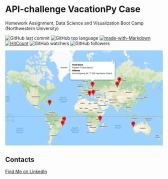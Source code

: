 # API-challenge VacationPy Case

Homework Assignment, Data Science and Visualization Boot Camp (Northwestern University)

![GitHub last commit](https://img.shields.io/github/last-commit/OlegRyzhkov2020/api-challenge)
![GitHub top language](https://img.shields.io/github/languages/top/OlegRyzhkov2020/api-challenge)
[![made-with-Markdown](https://img.shields.io/badge/Made%20with-Markdown-1f425f.svg)](http://commonmark.org)
[![HitCount](http://hits.dwyl.com/OlegRyzhkov2020/api-challenge.svg)](http://hits.dwyl.com/OlegRyzhkov2020/api-challenge)
![GitHub watchers](https://img.shields.io/github/watchers/OlegRyzhkov2020/api-challenge?label=Watch&style=social)
![GitHub followers](https://img.shields.io/github/followers/OlegRyzhkov2020?label=Follow&style=social)

![final_map](../images/hotel_cities.png)

## Contacts
[Find Me on
LinkedIn](https://www.linkedin.com/in/oleg-n-ryzhkov/)
